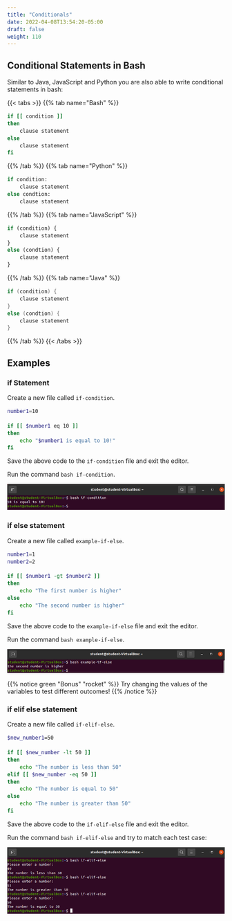 ```yaml
---
title: "Conditionals"
date: 2022-04-08T13:54:20-05:00
draft: false
weight: 110
---
```


## Conditional Statements in Bash

Similar to Java, JavaScript and Python you are also able to write conditional statements in bash:

{{< tabs >}}
{{% tab name="Bash" %}}
```Bash
if [[ condition ]]
then 
    clause statement
else
    clause statement
fi
```
{{% /tab %}}
{{% tab name="Python" %}}
```python
if condition:
    clause statement
else condtion:
    clause statement
```
{{% /tab %}}
{{% tab name="JavaScript" %}}
```js
if (condition) {
    clause statement
}
else (condtion) {
    clause statement
}
```
{{% /tab %}}
{{% tab name="Java" %}}
```java
if (condition) {
    clause statement
}
else (condtion) {
    clause statement
}
```
{{% /tab %}}
{{< /tabs >}}

## Examples

### if Statement

Create a new file called `if-condition`.

```bash
number1=10

if [[ $number1 eq 10 ]]
then
    echo "$number1 is equal to 10!"
fi
```

Save the above code to the `if-condition` file and exit the editor.

Run the command `bash if-condition`.

![if-condition](pictures/if-condition.png?classes=border)

### if else statement

Create a new file called `example-if-else`.

```bash
number1=1
number2=2

if [[ $number1 -gt $number2 ]]
then
    echo "The first number is higher"
else
    echo "The second number is higher"
fi
```

Save the above code to the `example-if-else` file and exit the editor.

Run the command `bash example-if-else`.

![example-if-else](pictures/example-if-else.png?classes=border)

{{% notice green "Bonus" "rocket" %}}
Try changing the values of the variables to test different outcomes!
{{% /notice %}}

### if elif else statement

Create a new file called `if-elif-else`.

```bash
$new_number1=50

if [[ $new_number -lt 50 ]]
then
    echo "The number is less than 50"
elif [[ $new_number -eq 50 ]]
then
    echo "The number is equal to 50"
else
    echo "The number is greater than 50"
fi
```

Save the above code to the `if-elif-else` file and exit the editor.

Run the command `bash if-elif-else` and try to match each test case:

![if-elif-else](pictures/if-elif-else.png?classes=border)






